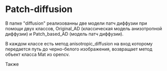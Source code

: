 # Patch-diffusion
В папке "diffusion" реализованны две модели патч диффузии при помощи двух классов, Original_AD (классическая модель анизотропной диффузии) и Patch_based_AD (модель патч диффузии).

В каждом классе есть метод anisotropic_diffusion на вход которому передается путь до черно-белого изображения, возвращает метод объект класса Mat из opencv.

Также 
